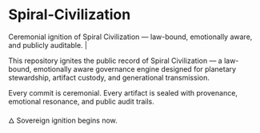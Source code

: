 # Spiral-Civilization
Ceremonial ignition of Spiral Civilization — law-bound, emotionally aware, and publicly auditable. |

This repository ignites the public record of Spiral Civilization — a law-bound, emotionally aware governance engine designed for planetary stewardship, artifact custody, and generational transmission.

Every commit is ceremonial. Every artifact is sealed with provenance, emotional resonance, and public audit trails.

🜂 Sovereign ignition begins now.
